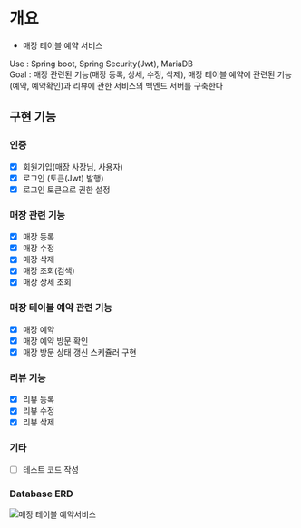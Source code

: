 # 개요
* 매장 테이블 예약 서비스

Use : Spring boot, Spring Security(Jwt), MariaDB <br/>
Goal : 매장 관련된 기능(매장 등록, 상세, 수정, 삭제), 매장 테이블 예약에 관련된 기능(예약, 예약확인)과 리뷰에 관한 서비스의 백엔드 서버를 구축한다

## 구현 기능

### 인증
- [x] 회원가입(매장 사장님, 사용자)
- [x] 로그인 (토큰(Jwt) 발행)
- [x] 로그인 토큰으로 권한 설정 
### 매장 관련 기능
- [x] 매장 등록
- [x] 매장 수정
- [x] 매장 삭제
- [x] 매장 조회(검색)
- [x] 매장 상세 조회
### 매장 테이블 예약 관련 기능
- [x] 매장 예약
- [x] 매장 예약 방문 확인
- [x] 매장 방문 상태 갱신 스케쥴러 구현
### 리뷰 기능
- [x] 리뷰 등록
- [x] 리뷰 수정
- [x] 리뷰 삭제 

### 기타
- [ ] 테스트 코드 작성

### Database ERD
![매장 테이블 예약서비스](https://github.com/Leegeonmin/StoreReservation/assets/74194550/2660a730-c75e-4779-bf96-0bc50e9d161e)


      
